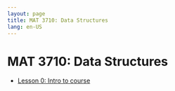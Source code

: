 ```yaml
---
layout: page
title: MAT 3710: Data Structures
lang: en-US
---
```


# MAT 3710: Data Structures

* [Lesson 0: Intro to course](lesson0.html)
